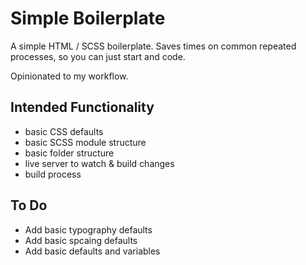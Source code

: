 # Simple Boilerplate

A simple HTML / SCSS boilerplate. Saves times on common repeated processes, so you can just start and code.

Opinionated to my workflow.

## Intended Functionality

* basic CSS defaults
* basic SCSS module structure
* basic folder structure 
* live server to watch & build changes
* build process

## To Do

* Add basic typography defaults
* Add basic spcaing defaults
* Add basic defaults and variables